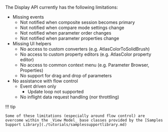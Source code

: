 The Display API currently has the following limitations:

- Missing events
    - Not notified when composite session becomes primary  
    - Not notified when compare mode settings change
    - Not notified when parameter order changes
    - Not notified when parameter properties change
- Missing UI helpers
    - No access to custom converters (e.g. AtlasColorToSolidBrush)
    - No access to custom property editors (e.g. AtlasColor property editor)
    - No access to common context menu (e.g. Parameter Browser, Properties)
    - No support for drag and drop of parameters
- No assistance with flow control
    - Event driven only
        - Update loop not supported
    - No inflight data request handling (nor throttling)

!!! tip

    Some of these limitations (especially around flow control) are overcome within the _View Model_ base classes provided by the [Samples Support Library](./tutorials/samplessupportlibrary.md) 